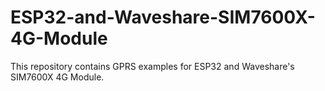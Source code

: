 # ESP32-and-Waveshare-SIM7600X-4G-Module
This repository contains GPRS examples for ESP32 and Waveshare's SIM7600X 4G Module.
